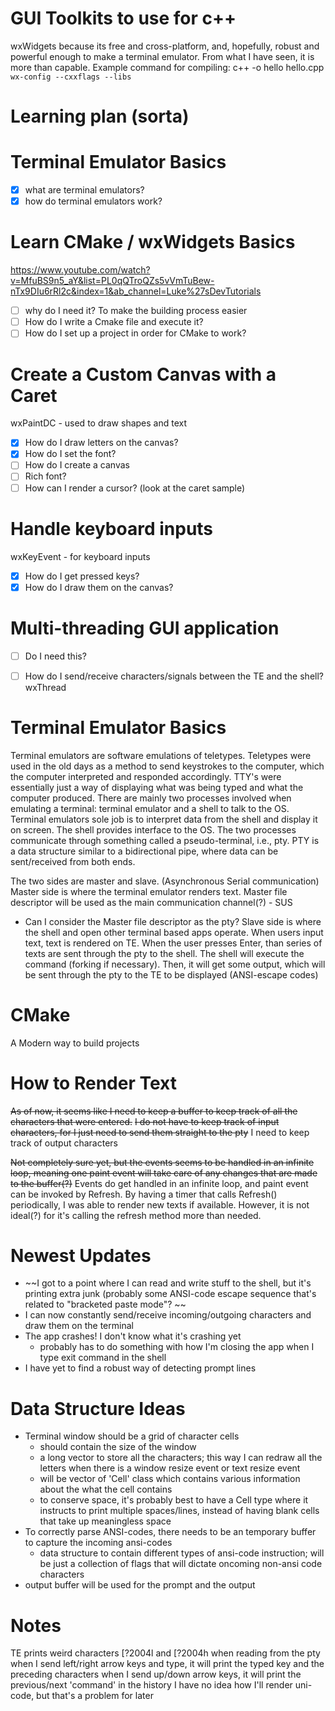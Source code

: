 GUI Toolkits to use for c++
===========================
wxWidgets because its free and cross-platform, and, hopefully, robust and powerful enough to make a terminal emulator. From what I have seen, it is more than capable. 
Example command for compiling: c++ -o hello hello.cpp `wx-config --cxxflags --libs`

Learning plan (sorta)
=====================
# Terminal Emulator Basics
- [x] what are terminal emulators? 
- [x] how do terminal emulators work? 

# Learn CMake / wxWidgets Basics
https://www.youtube.com/watch?v=MfuBS9n5_aY&list=PL0qQTroQZs5vVmTuBew-nTx9DIu6rRl2c&index=1&ab_channel=Luke%27sDevTutorials
- [ ] why do I need it? To make the building process easier 
- [ ] How do I write a Cmake file and execute it?
- [ ] How do I set up a project in order for CMake to work?

# Create a Custom Canvas with a Caret
wxPaintDC - used to draw shapes and text 
- [x] How do I draw letters on the canvas?
- [x] How do I set the font?  
- [ ] How do I create a canvas
- [ ] Rich font? 
- [ ] How can I render a cursor? (look at the caret sample)

# Handle keyboard inputs 
wxKeyEvent - for keyboard inputs 
- [x] How do I get pressed keys? 
- [x] How do I draw them on the canvas? 

# Multi-threading GUI application
- [ ] Do I need this?
- [ ] How do I send/receive characters/signals between the TE and the shell? 
wxThread


Terminal Emulator Basics
========================
Terminal emulators are software emulations of teletypes.
Teletypes were used in the old days as a method to send keystrokes to the computer, which the computer interpreted and responded accordingly.
TTY's were essentially just a way of displaying what was being typed and what the computer produced. 
There are mainly two processes involved when emulating a terminal: terminal emulator and a shell to talk to the OS. 
Terminal emulators sole job is to interpret data from the shell and display it on screen. 
The shell provides interface to the OS. 
The two processes communicate through something called a pseudo-terminal, i.e., pty. 
PTY is a data structure similar to a bidirectional pipe, where data can be sent/received from both ends.

The two sides are master and slave. (Asynchronous Serial communication)
Master side is where the terminal emulator renders text. 
Master file descriptor will be used as the main communication channel(?) - SUS
- Can I consider the Master file descriptor as the pty?
Slave side is where the shell and open other terminal based apps operate. 
When users input text, text is rendered on TE. When the user presses Enter, than series of texts are sent through the pty to the shell. 
The shell will execute the command (forking if necessary). Then, it will get some output, which will be sent through the pty to the TE to be displayed (ANSI-escape codes)

CMake
=====
A Modern way to build projects

How to Render Text
==================
~~As of now, it seems like I need to keep a buffer to keep track of all the characters that were entered.~~ ~~I do not have to keep track of input characters, for I just need to send them straight to the pty~~ I need to keep track of output characters

~~Not completely sure yet, but the events seems to be handled in an infinite loop, meaning one paint event will take care of any changes that are made to the buffer(?)~~ Events do get handled in an infinite loop, and paint event can be invoked by Refresh. By having a timer that calls Refresh() periodically, I was able to render new texts if available. However, it is not ideal(?) for it's calling the refresh method more than needed.

Newest Updates
==============
- ~~I got to a point where I can read and write stuff to the shell, but it's printing extra junk (probably some ANSI-code escape sequence that's related to "bracketed paste mode"? ~~
- I can now constantly send/receive incoming/outgoing characters and draw them on the terminal
- The app crashes! I don't know what it's crashing yet
    - probably has to do something with how I'm closing the app when I type exit command in the shell
- I have yet to find a robust way of detecting prompt lines

Data Structure Ideas
====================
- Terminal window should be a grid of character cells
    - should contain the size of the window
    - a long vector to store all the characters; this way I can redraw all the letters when there is a window resize event or text resize event
    - will be vector of 'Cell' class which contains various information about the what the cell contains 
    - to conserve space, it's probably best to have a Cell type where it instructs to print multiple spaces/lines, instead of having blank cells that take up meaningless space
- To correctly parse ANSI-codes, there needs to be an temporary buffer to capture the incoming ansi-codes
    - data structure to contain different types of ansi-code instruction; will be just a collection of flags that will dictate oncoming non-ansi code characters  
- output buffer will be used for the prompt and the output 

Notes
=====
TE prints weird characters [?2004l and [?2004h when reading from the pty 
when I send left/right arrow keys and type, it will print the typed key and the preceding characters
when I send up/down arrow keys, it will print the previous/next 'command' in the history 
I have no idea how I'll render uni-code, but that's a problem for later
